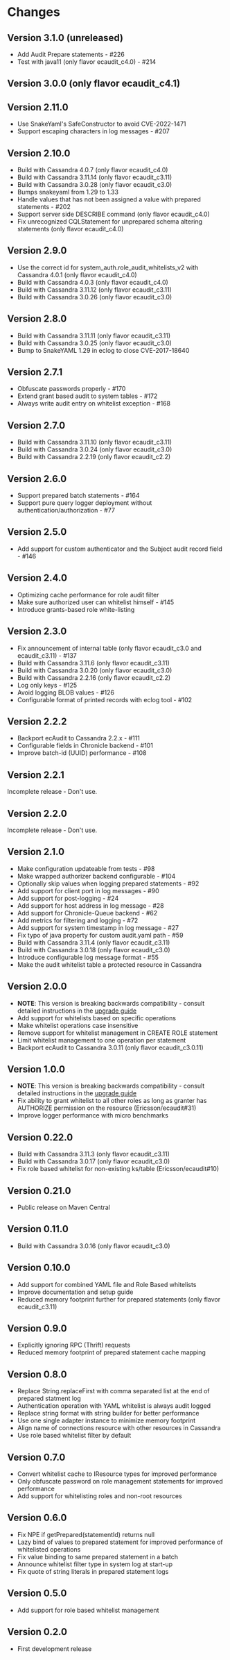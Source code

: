# Changes

## Version 3.1.0 (unreleased)

* Add Audit Prepare statements - #226
* Test with java11 (only flavor ecaudit_c4.0) - #214

## Version 3.0.0 (only flavor ecaudit_c4.1)

## Version 2.11.0

* Use SnakeYaml's SafeConstructor to avoid CVE-2022-1471
* Support escaping characters in log messages - #207

## Version 2.10.0
* Build with Cassandra 4.0.7 (only flavor ecaudit_c4.0)
* Build with Cassandra 3.11.14 (only flavor ecaudit_c3.11)
* Build with Cassandra 3.0.28 (only flavor ecaudit_c3.0)
* Bumps snakeyaml from 1.29 to 1.33
* Handle values that has not been assigned a value with prepared statements - #202
* Support server side DESCRIBE command (only flavor ecaudit_c4.0)
* Fix unrecognized CQLStatement for unprepared schema altering statements (only flavor ecaudit_c4.0)

## Version 2.9.0
* Use the correct id for system_auth.role_audit_whitelists_v2 with Cassandra 4.0.1 (only flavor ecaudit_c4.0)
* Build with Cassandra 4.0.3 (only flavor ecaudit_c4.0)
* Build with Cassandra 3.11.12 (only flavor ecaudit_c3.11)
* Build with Cassandra 3.0.26 (only flavor ecaudit_c3.0)

## Version 2.8.0
* Build with Cassandra 3.11.11 (only flavor ecaudit_c3.11)
* Build with Cassandra 3.0.25 (only flavor ecaudit_c3.0)
* Bump to SnakeYAML 1.29 in eclog to close CVE-2017-18640

## Version 2.7.1
* Obfuscate passwords properly - #170
* Extend grant based audit to system tables - #172
* Always write audit entry on whitelist exception - #168

## Version 2.7.0
* Build with Cassandra 3.11.10 (only flavor ecaudit_c3.11)
* Build with Cassandra 3.0.24 (only flavor ecaudit_c3.0)
* Build with Cassandra 2.2.19 (only flavor ecaudit_c2.2)

## Version 2.6.0
* Support prepared batch statements - #164
* Support pure query logger deployment without authentication/authorization - #77

## Version 2.5.0
* Add support for custom authenticator and the Subject audit record field - #146

## Version 2.4.0
* Optimizing cache performance for role audit filter
* Make sure authorized user can whitelist himself - #145
* Introduce grants-based role white-listing

## Version 2.3.0
* Fix announcement of internal table (only flavor ecaudit_c3.0 and ecaudit_c3.11) - #137
* Build with Cassandra 3.11.6 (only flavor ecaudit_c3.11)
* Build with Cassandra 3.0.20 (only flavor ecaudit_c3.0)
* Build with Cassandra 2.2.16 (only flavor ecaudit_c2.2)
* Log only keys - #125
* Avoid logging BLOB values - #126
* Configurable format of printed records with eclog tool - #102

## Version 2.2.2
* Backport ecAudit to Cassandra 2.2.x - #111
* Configurable fields in Chronicle backend - #101
* Improve batch-id (UUID) performance - #108

## Version 2.2.1
Incomplete release - Don't use.

## Version 2.2.0
Incomplete release - Don't use.

## Version 2.1.0
* Make configuration updateable from tests - #98
* Make wrapped authorizer backend configurable - #104
* Optionally skip values when logging prepared statements - #92
* Add support for client port in log messages - #90
* Add support for post-logging - #24
* Add support for host address in log message - #28
* Add support for Chronicle-Queue backend - #62
* Add metrics for filtering and logging - #72
* Add support for system timestamp in log message - #27
* Fix typo of java property for custom audit.yaml path - #59
* Build with Cassandra 3.11.4 (only flavor ecaudit_c3.11)
* Build with Cassandra 3.0.18 (only flavor ecaudit_c3.0)
* Introduce configurable log message format - #55
* Make the audit whitelist table a protected resource in Cassandra

## Version 2.0.0
* __NOTE__: This version is breaking backwards compatibility - consult detailed instructions in the [upgrade guide](UPGRADING.md)
* Add support for whitelists based on specific operations
* Make whitelist operations case insensitive
* Remove support for whitelist management in CREATE ROLE statement
* Limit whitelist management to one operation per statement
* Backport ecAudit to Cassandra 3.0.11 (only flavor ecaudit_c3.0.11)

## Version 1.0.0
* __NOTE__: This version is breaking backwards compatibility - consult detailed instructions in the [upgrade guide](UPGRADING.md)
* Fix ability to grant whitelist to all other roles as long as granter has AUTHORIZE permission on the resource (Ericsson/ecaudit#31)
* Improve logger performance with micro benchmarks

## Version 0.22.0
* Build with Cassandra 3.11.3 (only flavor ecaudit_c3.11)
* Build with Cassandra 3.0.17 (only flavor ecaudit_c3.0)
* Fix role based whitelist for non-existing ks/table (Ericsson/ecaudit#10)

## Version 0.21.0
* Public release on Maven Central

## Version 0.11.0
* Build with Cassandra 3.0.16 (only flavor ecaudit_c3.0)

## Version 0.10.0
* Add support for combined YAML file and Role Based whitelists
* Improve documentation and setup guide
* Reduced memory footprint further for prepared statements (only flavor ecaudit_c3.11)

## Version 0.9.0
* Explicitly ignoring RPC (Thrift) requests
* Reduced memory footprint of prepared statement cache mapping

## Version 0.8.0
* Replace String.replaceFirst with comma separated list at the end of prepared statment log
* Authentication operation with YAML whitelist is always audit logged
* Replace string format with string builder for better performance
* Use one single adapter instance to minimize memory footprint
* Align name of connections resource with other resources in Cassandra
* Use role based whitelist filter by default

## Version 0.7.0
* Convert whitelist cache to IResource types for improved performance
* Only obfuscate password on role management statements for improved performance
* Add support for whitelisting roles and non-root resources

## Version 0.6.0
* Fix NPE if getPrepared(statementId) returns null
* Lazy bind of values to prepared statement for improved performance of whitelisted operations
* Fix value binding to same prepared statement in a batch
* Announce whitelist filter type in system log at start-up
* Fix quote of string literals in prepared statement logs

## Version 0.5.0
* Add support for role based whitelist management

## Version 0.2.0
* First development release

